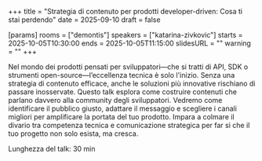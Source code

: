 +++
title = "Strategia di contenuto per prodotti developer-driven: Cosa ti stai perdendo"
date = 2025-09-10
draft = false

[params]
rooms = ["demontis"]
speakers = ["katarina-zivkovic"]
starts = 2025-10-05T10:30:00
ends = 2025-10-05T11:15:00
slidesURL = ""
warning = ""
+++

Nel mondo dei prodotti pensati per sviluppatori—che si tratti di API, SDK o strumenti open-source—l’eccellenza tecnica è solo l'inizio. Senza una strategia di contenuto efficace, anche le soluzioni più innovative rischiano di passare inosservate. Questo talk esplora come costruire contenuti che parlano davvero alla community degli sviluppatori. Vedremo come identificare il pubblico giusto, adattare il messaggio e scegliere i canali migliori per amplificare la portata del tuo prodotto. Impara a colmare il divario tra competenza tecnica e comunicazione strategica per far sì che il tuo progetto non solo esista, ma cresca.

Lunghezza del talk: 30 min